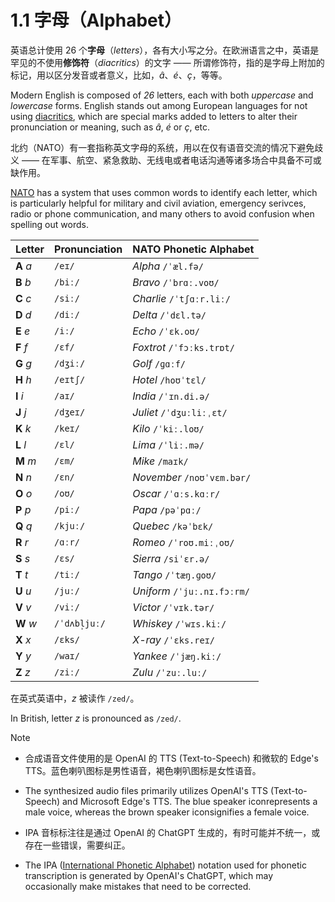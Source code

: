 # 1.1 字母（Alphabet）

英语总计使用 26 个**字母**（*letters*），各有大小写之分。在欧洲语言之中，英语是罕见的不使用**修饰符**（*diacritics*）的文字 —— 所谓修饰符，指的是字母上附加的标记，用以区分发音或者意义，比如，*â*、*é*、*ç*，等等。

Modern English is composed of *26* letters, each with both *uppercase* and *lowercase* forms. English stands out among European languages for not using [diacritics](https://en.wikipedia.org/wiki/Diacritic), which are special marks added to letters to alter their pronunciation or meaning, such as *â*, *é* or *ç*, etc.

北约（NATO）有一套指称英文字母的系统，用以在仅有语音交流的情况下避免歧义 —— 在军事、航空、紧急救助、无线电或者电话沟通等诸多场合中具备不可或缺作用。

[NATO](https://en.wikipedia.org/wiki/NATO) has a system that uses common words to identify each letter, which is particularly helpful for military and civil aviation, emergency serivces, radio or phone communication, and many others to avoid confusion when spelling out words.

| Letter    | Pronunciation                                                                                                                        | NATO Phonetic Alphabet                                                                                                                                          |
| --------- | ------------------------------------------------------------------------------------------------------------------------------------ | --------------------------------------------------------------------------------------------------------------------------------------------------------------- |
| **A** *a* | `/eɪ/` <span class="speak-word-inline" data-audio-us="/audios/us/a-us-guy.mp3" data-audio-uk="/audios/us/a-us-jen.mp3"></span>       | *Alpha*    `/ˈæl.fə/`<span class="speak-word-inline" data-audio-us="/audios/us/Alpha-us-guy.mp3" data-audio-uk="/audios/us/Alpha-us-jen.mp3"></span>            |
| **B** *b* | `/biː/` <span class="speak-word-inline" data-audio-us="/audios/us/b-us-guy.mp3" data-audio-uk="/audios/us/b-us-jen.mp3"></span>      | *Bravo*    `/ˈbrɑː.voʊ/`<span class="speak-word-inline" data-audio-us="/audios/us/Bravo-us-guy.mp3" data-audio-uk="/audios/us/Bravo-us-jen.mp3"></span>         |
| **C** *c* | `/siː/` <span class="speak-word-inline" data-audio-us="/audios/us/c-us-guy.mp3" data-audio-uk="/audios/us/c-us-jen.mp3"></span>      | *Charlie*  `/ˈtʃɑːr.liː/`<span class="speak-word-inline" data-audio-us="/audios/us/Charlie-us-guy.mp3" data-audio-uk="/audios/us/Charlie-us-jen.mp3"></span>    |
| **D** *d* | `/diː/` <span class="speak-word-inline" data-audio-us="/audios/us/d-us-guy.mp3" data-audio-uk="/audios/us/d-us-jen.mp3"></span>      | *Delta*    `/ˈdɛl.tə/`<span class="speak-word-inline" data-audio-us="/audios/us/Delta-us-guy.mp3" data-audio-uk="/audios/us/Delta-us-jen.mp3"></span>           |
| **E** *e* | `/iː/` <span class="speak-word-inline" data-audio-us="/audios/us/e-us-guy.mp3" data-audio-uk="/audios/us/e-us-jen.mp3"></span>       | *Echo*     `/ˈɛk.oʊ/`<span class="speak-word-inline" data-audio-us="/audios/us/Echo-us-guy.mp3" data-audio-uk="/audios/us/Echo-us-jen.mp3"></span>              |
| **F** *f* | `/ɛf/` <span class="speak-word-inline" data-audio-us="/audios/us/f-us-guy.mp3" data-audio-uk="/audios/us/f-us-jen.mp3"></span>       | *Foxtrot*  `/ˈfɔːks.trɒt/`<span class="speak-word-inline" data-audio-us="/audios/us/Foxtrot-us-guy.mp3" data-audio-uk="/audios/us/Foxtrot-us-jen.mp3"></span>   |
| **G** *g* | `/dʒiː/` <span class="speak-word-inline" data-audio-us="/audios/us/g-us-guy.mp3" data-audio-uk="/audios/us/g-us-jen.mp3"></span>     | *Golf*     `/ɡɑːf/`<span class="speak-word-inline" data-audio-us="/audios/us/Golf-us-guy.mp3" data-audio-uk="/audios/us/Golf-us-jen.mp3"></span>                |
| **H** *h* | `/eɪtʃ/` <span class="speak-word-inline" data-audio-us="/audios/us/h-us-guy.mp3" data-audio-uk="/audios/us/h-us-jen.mp3"></span>     | *Hotel*    `/hoʊˈtɛl/`<span class="speak-word-inline" data-audio-us="/audios/us/Hotel-us-guy.mp3" data-audio-uk="/audios/us/Hotel-us-jen.mp3"></span>           |
| **I** *i* | `/aɪ/` <span class="speak-word-inline" data-audio-us="/audios/us/i-us-guy.mp3" data-audio-uk="/audios/us/i-us-jen.mp3"></span>       | *India*    `/ˈɪn.di.ə/`<span class="speak-word-inline" data-audio-us="/audios/us/India-us-guy.mp3" data-audio-uk="/audios/us/India-us-jen.mp3"></span>          |
| **J** *j* | `/dʒeɪ/` <span class="speak-word-inline" data-audio-us="/audios/us/j-us-guy.mp3" data-audio-uk="/audios/us/j-us-jen.mp3"></span>     | *Juliet*   `/ˈdʒuːliːˌɛt/`<span class="speak-word-inline" data-audio-us="/audios/us/Juliet-us-guy.mp3" data-audio-uk="/audios/us/Juliet-us-jen.mp3"></span>     |
| **K** *k* | `/keɪ/` <span class="speak-word-inline" data-audio-us="/audios/us/k-us-guy.mp3" data-audio-uk="/audios/us/k-us-jen.mp3"></span>      | *Kilo*     `/ˈkiː.loʊ/`<span class="speak-word-inline" data-audio-us="/audios/us/Kilo-us-guy.mp3" data-audio-uk="/audios/us/Kilo-us-jen.mp3"></span>            |
| **L** *l* | `/ɛl/` <span class="speak-word-inline" data-audio-us="/audios/us/l-us-guy.mp3" data-audio-uk="/audios/us/l-us-jen.mp3"></span>       | *Lima*     `/ˈliː.mə/`<span class="speak-word-inline" data-audio-us="/audios/us/Lima-us-guy.mp3" data-audio-uk="/audios/us/Lima-us-jen.mp3"></span>             |
| **M** *m* | `/ɛm/` <span class="speak-word-inline" data-audio-us="/audios/us/m-us-guy.mp3" data-audio-uk="/audios/us/m-us-jen.mp3"></span>       | *Mike*     `/maɪk/`<span class="speak-word-inline" data-audio-us="/audios/us/Mike-us-guy.mp3" data-audio-uk="/audios/us/Mike-us-jen.mp3"></span>                |
| **N** *n* | `/ɛn/` <span class="speak-word-inline" data-audio-us="/audios/us/n-us-guy.mp3" data-audio-uk="/audios/us/n-us-jen.mp3"></span>       | *November* `/noʊˈvɛm.bər/`<span class="speak-word-inline" data-audio-us="/audios/us/November-us-guy.mp3" data-audio-uk="/audios/us/November-us-jen.mp3"></span> |
| **O** *o* | `/oʊ/` <span class="speak-word-inline" data-audio-us="/audios/us/o-us-guy.mp3" data-audio-uk="/audios/us/o-us-jen.mp3"></span>       | *Oscar*    `/ˈɑːs.kɑːr/`<span class="speak-word-inline" data-audio-us="/audios/us/Oscar-us-guy.mp3" data-audio-uk="/audios/us/Oscar-us-jen.mp3"></span>         |
| **P** *p* | `/piː/` <span class="speak-word-inline" data-audio-us="/audios/us/p-us-guy.mp3" data-audio-uk="/audios/us/p-us-jen.mp3"></span>      | *Papa*     `/pəˈpɑː/`<span class="speak-word-inline" data-audio-us="/audios/us/Papa-us-guy.mp3" data-audio-uk="/audios/us/Papa-us-jen.mp3"></span>              |
| **Q** *q* | `/kjuː/` <span class="speak-word-inline" data-audio-us="/audios/us/q-us-guy.mp3" data-audio-uk="/audios/us/q-us-jen.mp3"></span>     | *Quebec*   `/kəˈbɛk/`<span class="speak-word-inline" data-audio-us="/audios/us/Quebec-us-guy.mp3" data-audio-uk="/audios/us/Quebec-us-jen.mp3"></span>          |
| **R** *r* | `/ɑːr/` <span class="speak-word-inline" data-audio-us="/audios/us/r-us-guy.mp3" data-audio-uk="/audios/us/r-us-jen.mp3"></span>      | *Romeo*    `/ˈroʊ.miːˌoʊ/`<span class="speak-word-inline" data-audio-us="/audios/us/Romeo-us-guy.mp3" data-audio-uk="/audios/us/Romeo-us-jen.mp3"></span>       |
| **S** *s* | `/ɛs/` <span class="speak-word-inline" data-audio-us="/audios/us/s-us-guy.mp3" data-audio-uk="/audios/us/s-us-jen.mp3"></span>       | *Sierra*   `/siˈɛr.ə/`<span class="speak-word-inline" data-audio-us="/audios/us/Sierra-us-guy.mp3" data-audio-uk="/audios/us/Sierra-us-jen.mp3"></span>         |
| **T** *t* | `/tiː/` <span class="speak-word-inline" data-audio-us="/audios/us/t-us-guy.mp3" data-audio-uk="/audios/us/t-us-jen.mp3"></span>      | *Tango*    `/ˈtæŋ.ɡoʊ/`<span class="speak-word-inline" data-audio-us="/audios/us/Tango-us-guy.mp3" data-audio-uk="/audios/us/Tango-us-jen.mp3"></span>          |
| **U** *u* | `/juː/` <span class="speak-word-inline" data-audio-us="/audios/us/u-us-guy.mp3" data-audio-uk="/audios/us/u-us-jen.mp3"></span>      | *Uniform*  `/ˈjuː.nɪ.fɔːrm/`<span class="speak-word-inline" data-audio-us="/audios/us/Uniform-us-guy.mp3" data-audio-uk="/audios/us/Uniform-us-jen.mp3"></span> |
| **V** *v* | `/viː/` <span class="speak-word-inline" data-audio-us="/audios/us/v-us-guy.mp3" data-audio-uk="/audios/us/v-us-jen.mp3"></span>      | *Victor*   `/ˈvɪk.tər/`<span class="speak-word-inline" data-audio-us="/audios/us/Victor-us-guy.mp3" data-audio-uk="/audios/us/Victor-us-jen.mp3"></span>        |
| **W** *w* | `/ˈdʌbl̩juː/` <span class="speak-word-inline" data-audio-us="/audios/us/w-us-guy.mp3" data-audio-uk="/audios/us/w-us-jen.mp3"></span> | *Whiskey*  `/ˈwɪs.kiː/`<span class="speak-word-inline" data-audio-us="/audios/us/Whiskey-us-guy.mp3" data-audio-uk="/audios/us/Whiskey-us-jen.mp3"></span>      |
| **X** *x* | `/ɛks/` <span class="speak-word-inline" data-audio-us="/audios/us/x-us-guy.mp3" data-audio-uk="/audios/us/x-us-jen.mp3"></span>      | *X-ray*    `/ˈɛks.reɪ/`<span class="speak-word-inline" data-audio-us="/audios/us/X-ray-us-guy.mp3" data-audio-uk="/audios/us/X-ray-us-jen.mp3"></span>          |
| **Y** *y* | `/waɪ/` <span class="speak-word-inline" data-audio-us="/audios/us/y-us-guy.mp3" data-audio-uk="/audios/us/y-us-jen.mp3"></span>      | *Yankee*   `/ˈjæŋ.kiː/`<span class="speak-word-inline" data-audio-us="/audios/us/Yankee-us-guy.mp3" data-audio-uk="/audios/us/Yankee-us-jen.mp3"></span>        |
| **Z** *z* | `/ziː/` <span class="speak-word-inline" data-audio-us="/audios/us/z-us-guy.mp3" data-audio-uk="/audios/us/z-us-jen.mp3"></span>      | *Zulu*     `/ˈzuː.luː/`<span class="speak-word-inline" data-audio-us="/audios/us/Zulu-us-guy.mp3" data-audio-uk="/audios/us/Zulu-us-jen.mp3"></span>            |

在英式英语中，*z* 被读作 `/zed/`。

In British, letter *z* is pronounced as `/zed/`.

> [!Note]
>
> * 合成语音文件使用的是 OpenAI 的 TTS (Text-to-Speech) 和微软的 Edge's TTS。蓝色喇叭图标<span class="speak-word-inline" data-audio-us="/audios/us/Alpha-us-guy.mp3"></span>是男性语音，褐色喇叭图标<span class="speak-word-inline" data-audio-uk="/audios/us/Alpha-us-jen.mp3"></span>是女性语音。
> * The synthesized audio files primarily utilizes OpenAI's TTS (Text-to-Speech) and Microsoft Edge's TTS. The blue speaker icon<span class="speak-word-inline" data-audio-us="/audios/us/Alpha-us-guy.mp3"></span>represents a male voice, whereas the brown speaker icon<span class="speak-word-inline" data-audio-uk="/audios/us/Alpha-us-jen.mp3"></span>signifies a female voice.
> * IPA 音标标注往是通过 OpenAI 的 ChatGPT 生成的，有时可能并不统一，或存在一些错误，需要纠正。
>
> * The IPA ([International Phonetic Alphabet](https://en.wikipedia.org/wiki/International_Phonetic_Alphabet)) notation used for phonetic transcription is generated by OpenAI's ChatGPT, which may occasionally make mistakes that need to be corrected.
